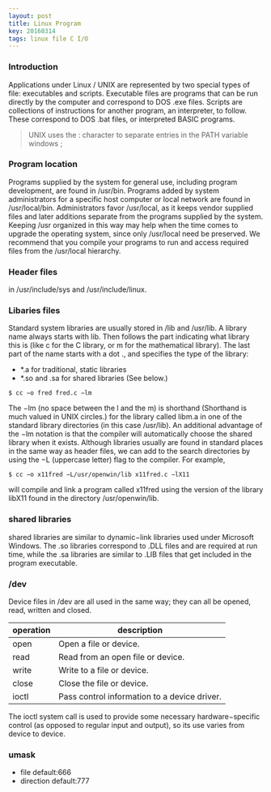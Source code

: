 ```yaml
---
layout: post
title: Linux Program 
key: 20160314
tags: linux file C I/O
---
```


### Introduction

Applications under Linux / UNIX are represented by two special types of file: executables and scripts. Executable
files are programs that can be run directly by the computer and correspond to DOS .exe files. Scripts are
collections of instructions for another program, an interpreter, to follow. These correspond to DOS .bat files,
or interpreted BASIC programs.

> UNIX uses the : character to separate entries in the PATH variable windows ;

### Program location

Programs supplied by the system for general use, including program development, are found in /usr/bin. Programs added by system administrators for a specific host computer or local network are found in /usr/local/bin. Administrators favor /usr/local, as it keeps vendor supplied files and later additions separate from the programs supplied by the system. Keeping /usr organized in this way may help when the time comes to upgrade the operating system, since only /usr/local need be preserved. We recommend that you compile your programs to run and access required files from the /usr/local hierarchy.

### Header files

in /usr/include/sys and /usr/include/linux.

### Libaries files

Standard system libraries are usually stored in /lib and /usr/lib. A library name always starts with lib. Then follows the part indicating what library this is (like c for the C
library, or m for the mathematical library). The last part of the name starts with a dot ., and specifies the type
of the library:

- *.a for traditional, static libraries
- *.so and .sa for shared libraries (See below.)

```
$ cc −o fred fred.c −lm
```

The −lm (no space between the l and the m) is shorthand (Shorthand is much valued in UNIX circles.) for the
library called libm.a in one of the standard library directories (in this case /usr/lib). An additional advantage of
the −lm notation is that the compiler will automatically choose the shared library when it exists.
Although libraries usually are found in standard places in the same way as header files, we can add to the
search directories by using the −L (uppercase letter) flag to the compiler. For example,

```
$ cc −o x11fred −L/usr/openwin/lib x11fred.c −lX11
```

will compile and link a program called x11fred using the version of the library libX11 found in the directory
/usr/openwin/lib.

### shared libraries

shared libraries are similar to dynamic−link libraries used under Microsoft Windows. The .so
libraries correspond to .DLL files and are required at run time, while the .sa libraries are similar to .LIB files
that get included in the program executable.

### /dev

Device files in /dev are all used in the same way; they can all be opened, read, written and closed.

| operation | description|
|---|---|
| open| Open a file or device.|
| read| Read from an open file or device.|
| write|Write to a file or device.|
| close|Close the file or device.|
| ioctl|Pass control information to a device driver.|

The ioctl system call is used to provide some necessary hardware−specific control (as opposed to regular input and output), so its use varies from device to device.

### umask

- file default:666
- direction default:777

